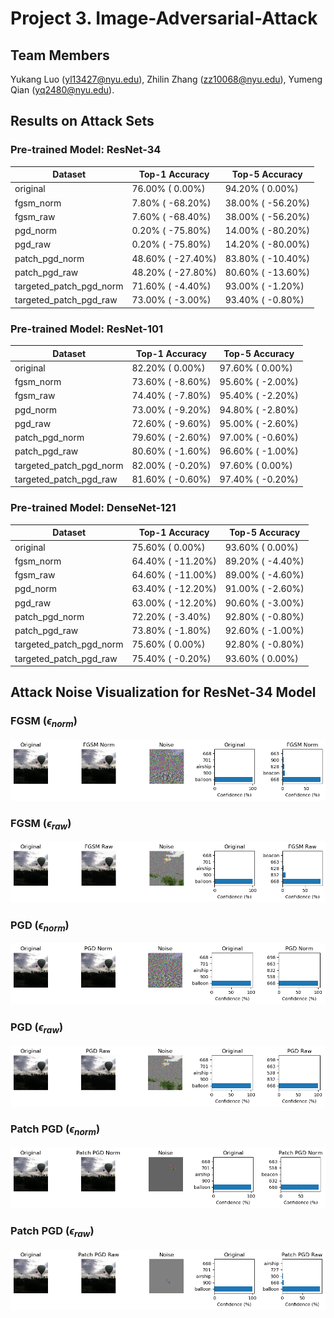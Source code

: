 # Project 3. Image-Adversarial-Attack

## Team Members

Yukang Luo (yl13427@nyu.edu), Zhilin Zhang (zz10068@nyu.edu), Yumeng Qian (yq2480@nyu.edu).

## Results on Attack Sets

### Pre-trained Model: ResNet-34
| Dataset                     | Top-1 Accuracy      | Top-5 Accuracy      |
|-----------------------------|---------------------|---------------------|
| original                    | 76.00% (   0.00%) | 94.20% (   0.00%) |
| fgsm_norm                   |  7.80% ( -68.20%) | 38.00% ( -56.20%) |
| fgsm_raw                    |  7.60% ( -68.40%) | 38.00% ( -56.20%) |
| pgd_norm                    |  0.20% ( -75.80%) | 14.00% ( -80.20%) |
| pgd_raw                     |  0.20% ( -75.80%) | 14.20% ( -80.00%) |
| patch_pgd_norm              | 48.60% ( -27.40%) | 83.80% ( -10.40%) |
| patch_pgd_raw               | 48.20% ( -27.80%) | 80.60% ( -13.60%) |
| targeted_patch_pgd_norm     | 71.60% (  -4.40%) | 93.00% (  -1.20%) |
| targeted_patch_pgd_raw      | 73.00% (  -3.00%) | 93.40% (  -0.80%) |

### Pre-trained Model: ResNet-101
| Dataset                     | Top-1 Accuracy      | Top-5 Accuracy      |
|-----------------------------|---------------------|---------------------|
| original                    | 82.20% (   0.00%) | 97.60% (   0.00%) |
| fgsm_norm                   | 73.60% (  -8.60%) | 95.60% (  -2.00%) |
| fgsm_raw                    | 74.40% (  -7.80%) | 95.40% (  -2.20%) |
| pgd_norm                    | 73.00% (  -9.20%) | 94.80% (  -2.80%) |
| pgd_raw                     | 72.60% (  -9.60%) | 95.00% (  -2.60%) |
| patch_pgd_norm              | 79.60% (  -2.60%) | 97.00% (  -0.60%) |
| patch_pgd_raw               | 80.60% (  -1.60%) | 96.60% (  -1.00%) |
| targeted_patch_pgd_norm     | 82.00% (  -0.20%) | 97.60% (   0.00%) |
| targeted_patch_pgd_raw      | 81.60% (  -0.60%) | 97.40% (  -0.20%) |

### Pre-trained Model: DenseNet-121
| Dataset                     | Top-1 Accuracy      | Top-5 Accuracy      |
|-----------------------------|---------------------|---------------------|
| original                    | 75.60% (   0.00%) | 93.60% (   0.00%) |
| fgsm_norm                   | 64.40% ( -11.20%) | 89.20% (  -4.40%) |
| fgsm_raw                    | 64.60% ( -11.00%) | 89.00% (  -4.60%) |
| pgd_norm                    | 63.40% ( -12.20%) | 91.00% (  -2.60%) |
| pgd_raw                     | 63.00% ( -12.20%) | 90.60% (  -3.00%) |
| patch_pgd_norm              | 72.20% (  -3.40%) | 92.80% (  -0.80%) |
| patch_pgd_raw               | 73.80% (  -1.80%) | 92.60% (  -1.00%) |
| targeted_patch_pgd_norm     | 75.60% (   0.00%) | 92.80% (  -0.80%) |
| targeted_patch_pgd_raw      | 75.40% (  -0.20%) | 93.60% (   0.00%) |



## Attack Noise Visualization for ResNet-34 Model

### FGSM ($\epsilon_{norm}$)
![](./plots/2-norm.png)

### FGSM ($\epsilon_{raw}$)
![](./plots/2-raw.png)

### PGD ($\epsilon_{norm}$)
![](./plots/3-norm.png)

### PGD ($\epsilon_{raw}$)
![](./plots/3-raw.png)

### Patch PGD ($\epsilon_{norm}$)
![](./plots/4-norm.png)

### Patch PGD ($\epsilon_{raw}$)
![](./plots/4-raw.png)